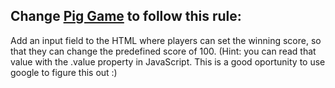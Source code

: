 ## Change [Pig Game](https://github.com/SamaneYaghoobi/Pig-Game) to follow this rule:

Add an input field to the HTML where players can set the winning score, so that they can change the predefined score of 100. (Hint: you can read that value with the .value property in JavaScript. This is a good oportunity to use google to figure this out :)
